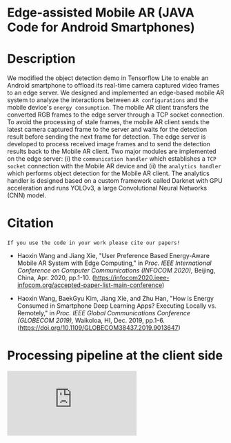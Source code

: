 # Edge-assisted Mobile AR (JAVA Code for Android Smartphones)

# Description
We modified the object detection demo in Tensorflow Lite to enable an Android smartphone to offload its real-time camera captured video frames to an edge server. We designed and implemented an edge-based mobile AR system to analyze the interactions between `AR configurations` and the mobile device's `energy consumption`. The mobile AR client transfers the converted RGB frames to the edge server through a TCP socket connection. To avoid the processing of stale frames, the mobile AR client sends the latest camera captured frame to the server and waits for the detection result before sending the next frame for detection. The edge server is developed to process received image frames and to send the detection results back to the Mobile AR client. Two major modules are implemented on the edge server: (i) the `communication handler` which establishes a `TCP socket` connection with the Mobile AR device and (ii) the `analytics handler` which performs object detection for the Mobile AR client. The analytics handler is designed based on a custom framework called Darknet with GPU acceleration and runs YOLOv3, a large Convolutional Neural Networks (CNN) model.

# Citation
`If you use the code in your work please cite our papers!`

* Haoxin Wang and Jiang Xie, "User Preference Based Energy-Aware Mobile AR System with Edge Computing," in *Proc. IEEE International Conference on Computer Communications (INFOCOM 2020),* Beijing, China, Apr. 2020, pp.1-10. (https://infocom2020.ieee-infocom.org/accepted-paper-list-main-conference)

* Haoxin Wang, BaekGyu Kim, Jiang Xie, and Zhu Han, "How is Energy Consumed in Smartphone Deep Learning Apps? Executing Locally vs. Remotely," in *Proc. IEEE Global Communications Conference (GLOBECOM 2019),* Waikoloa, HI, Dec. 2019, pp.1-6. (https://doi.org/10.1109/GLOBECOM38437.2019.9013647)

# Processing pipeline at the client side
![](https://github.com/WINSAC/Mobile-AR-in-Edge-Computing-Client/blob/master/pipeline.pdf)
